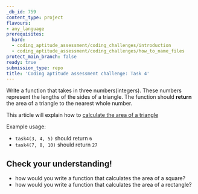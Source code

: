 ```yaml
---
_db_id: 759
content_type: project
flavours:
- any_language
prerequisites:
  hard:
  - coding_aptitude_assessment/coding_challenges/introduction
  - coding_aptitude_assessment/coding_challenges/how_to_name_files
protect_main_branch: false
ready: true
submission_type: repo
title: 'Coding aptitude assessment challenge: Task 4'
---
```


Write a function that takes in three numbers(integers). These numbers represent the lengths of the sides of a triangle. The function should **return** the area of a triangle to the nearest whole number.

This article will explain how to [calculate the area of a triangle](https://www.wikihow.com/Calculate-the-Area-of-a-Triangle)

Example usage:

- `task4(3, 4, 5)` should return `6`
- `task4(7, 8, 10)` should return `27`

## Check your understanding!

- how would you write a function that calculates the area of a square?
- how would you write a function that calculates the area of a rectangle?